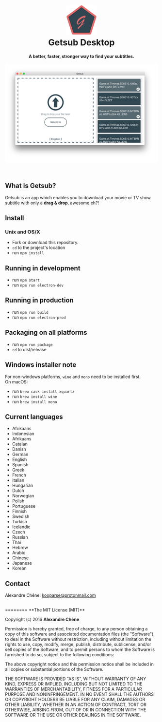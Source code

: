 <h1 align="center">
  <img src="https://github.com/kooparse/getsub-desktop/blob/master/statics/logo.png?raw=true" alt="Getsub" width="100">
  <br>
  Getsub Desktop
</h1>
<h4 align="center">
  A better, faster, stronger way to find your subtitles.
</h4>

![preview](https://github.com/kooparse/getsub-desktop/blob/master/statics/preview.png?raw=true)

<br>

## What is Getsub?
Getsub is an app which enables you to download your movie or TV show subtitle with only a **drag & drop**, awesome eh?!


## Install
### Unix and OS/X
- Fork or download this repository.
- `cd` to the project's location
- run `npm install`

## Running in development
- run `npm start`
- run `npm run electron-dev`

## Running in production
- run `npm run build`
- run `npm run electron-prod`

## Packaging on all platforms
- run `npm run package`
- `cd` to dist/release

## Windows installer note
For non-windows platforms, `wine` and `mono` need to be installed first.<br>
On macOS:
- run `brew cask install xquartz`
- run `brew install wine`
- run `brew install mono`


## Current languages

- Afrikaans
- Indonesian
- Afrikaans
- Catalan
- Danish
- German
- English
- Spanish
- Greek
- French
- Italian
- Hungarian
- Dutch
- Norwegian
- Polish
- Portuguese
- Finnish
- Swedish
- Turkish
- Icelandic
- Czech
- Russian
- Thai
- Hebrew
- Arabic
- Chinese
- Japanese
- Korean

## Contact
Alexandre Chêne: kooparse@protonmail.com

<br>
========
**The MIT License (MIT)**

Copyright (c) 2016 **Alexandre Chêne**

Permission is hereby granted, free of charge, to any person obtaining a copy
of this software and associated documentation files (the "Software"), to deal
in the Software without restriction, including without limitation the rights
to use, copy, modify, merge, publish, distribute, sublicense, and/or sell
copies of the Software, and to permit persons to whom the Software is
furnished to do so, subject to the following conditions:

The above copyright notice and this permission notice shall be included in all
copies or substantial portions of the Software.

THE SOFTWARE IS PROVIDED "AS IS", WITHOUT WARRANTY OF ANY KIND, EXPRESS OR
IMPLIED, INCLUDING BUT NOT LIMITED TO THE WARRANTIES OF MERCHANTABILITY,
FITNESS FOR A PARTICULAR PURPOSE AND NONINFRINGEMENT. IN NO EVENT SHALL THE
AUTHORS OR COPYRIGHT HOLDERS BE LIABLE FOR ANY CLAIM, DAMAGES OR OTHER
LIABILITY, WHETHER IN AN ACTION OF CONTRACT, TORT OR OTHERWISE, ARISING FROM,
OUT OF OR IN CONNECTION WITH THE SOFTWARE OR THE USE OR OTHER DEALINGS IN THE
SOFTWARE.
